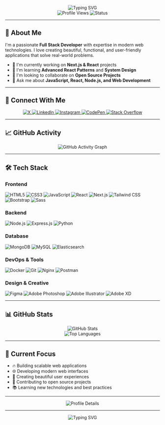 <div align="center">
  <img src="https://readme-typing-svg.vercel.app?font=Fira+Code&weight=500&size=28&pause=1000&color=6366F1&center=true&vCenter=true&width=435&lines=Hi+%F0%9F%91%8B%2C+I'm+MB-KING;Full+Stack+Developer;Web+Enthusiast;Creative+Problem+Solver" alt="Typing SVG" />
</div>

<div align="center">
  <img src="https://komarev.com/ghpvc/?username=mb-king&label=Profile%20Views&color=6366F1&style=for-the-badge" alt="Profile Views" />
  <img src="https://img.shields.io/badge/Status-Available%20for%20Work-22C55E?style=for-the-badge&logo=github" alt="Status" />
</div>

---

## 🚀 About Me

I'm a passionate **Full Stack Developer** with expertise in modern web technologies. I love creating beautiful, functional, and user-friendly applications that solve real-world problems.

- 🔭 I'm currently working on **Next.js & React** projects
- 🌱 I'm learning **Advanced React Patterns** and **System Design**
- 👯 I'm looking to collaborate on **Open Source Projects**
- 💬 Ask me about **JavaScript, React, Node.js, and Web Development**

---

## 🤝 Connect With Me

<div align="center">
  <a href="https://twitter.com/x_mb_king_x" target="_blank">
    <img src="https://img.shields.io/badge/X-000000?style=for-the-badge&logo=x&logoColor=white" alt="X" />
  </a>
  <a href="https://linkedin.com/in/mohammad-bagheri-0b537b205" target="_blank">
    <img src="https://img.shields.io/badge/LinkedIn-0077B5?style=for-the-badge&logo=linkedin-in&logoColor=white" alt="LinkedIn" />
  </a>
  <a href="https://instagram.com/x_mb_king_x" target="_blank">
    <img src="https://img.shields.io/badge/Instagram-E4405F?style=for-the-badge&logo=instagram&logoColor=white" alt="Instagram" />
  </a>
  <a href="https://codepen.io/mb-king" target="_blank">
    <img src="https://img.shields.io/badge/CodePen-000000?style=for-the-badge&logo=codepen&logoColor=white" alt="CodePen" />
  </a>
  <a href="https://stackoverflow.com/users/16963205/mb-king" target="_blank">
    <img src="https://img.shields.io/badge/Stack_Overflow-FE7A16?style=for-the-badge&logo=stack-overflow&logoColor=white" alt="Stack Overflow" />
  </a>
</div>

---

## 📈 GitHub Activity

<div align="center">
  <img src="https://github-readme-activity-graph.vercel.app/graph?username=mb-king&theme=radical&hide_border=true&area=true" alt="GitHub Activity Graph" />
</div>

---

## 🛠️ Tech Stack

### Frontend
![HTML5](https://img.shields.io/badge/HTML5-E34F26?style=for-the-badge&logo=html5&logoColor=white)
![CSS3](https://img.shields.io/badge/CSS3-1572B6?style=for-the-badge&logo=css3&logoColor=white)
![JavaScript](https://img.shields.io/badge/JavaScript-F7DF1E?style=for-the-badge&logo=javascript&logoColor=black)
![React](https://img.shields.io/badge/React-20232A?style=for-the-badge&logo=react&logoColor=61DAFB)
![Next.js](https://img.shields.io/badge/Next.js-000000?style=for-the-badge&logo=next.js&logoColor=white)
![Tailwind CSS](https://img.shields.io/badge/Tailwind_CSS-38B2AC?style=for-the-badge&logo=tailwind-css&logoColor=white)
![Bootstrap](https://img.shields.io/badge/Bootstrap-563D7C?style=for-the-badge&logo=bootstrap&logoColor=white)
![Sass](https://img.shields.io/badge/Sass-CC6699?style=for-the-badge&logo=sass&logoColor=white)

### Backend
![Node.js](https://img.shields.io/badge/Node.js-43853D?style=for-the-badge&logo=node.js&logoColor=white)
![Express.js](https://img.shields.io/badge/Express.js-404D59?style=for-the-badge&logo=express&logoColor=white)
![Python](https://img.shields.io/badge/Python-3776AB?style=for-the-badge&logo=python&logoColor=white)

### Database
![MongoDB](https://img.shields.io/badge/MongoDB-4EA94B?style=for-the-badge&logo=mongodb&logoColor=white)
![MySQL](https://img.shields.io/badge/MySQL-4479A1?style=for-the-badge&logo=mysql&logoColor=white)
![Elasticsearch](https://img.shields.io/badge/Elasticsearch-005571?style=for-the-badge&logo=elasticsearch&logoColor=white)

### DevOps & Tools
![Docker](https://img.shields.io/badge/Docker-2496ED?style=for-the-badge&logo=docker&logoColor=white)
![Git](https://img.shields.io/badge/Git-F05032?style=for-the-badge&logo=git&logoColor=white)
![Nginx](https://img.shields.io/badge/Nginx-009639?style=for-the-badge&logo=nginx&logoColor=white)
![Postman](https://img.shields.io/badge/Postman-FF6C37?style=for-the-badge&logo=postman&logoColor=white)

### Design & Creative
![Figma](https://img.shields.io/badge/Figma-F24E1E?style=for-the-badge&logo=figma&logoColor=white)
![Adobe Photoshop](https://img.shields.io/badge/Adobe_Photoshop-31A8FF?style=for-the-badge&logo=adobe-photoshop&logoColor=white)
![Adobe Illustrator](https://img.shields.io/badge/Adobe_Illustrator-FF9A00?style=for-the-badge&logo=adobe-illustrator&logoColor=white)
![Adobe XD](https://img.shields.io/badge/Adobe_XD-FF61F6?style=for-the-badge&logo=adobe-xd&logoColor=white)

---

## 📊 GitHub Stats

<div align="center">
  <img src="https://github-readme-stats.vercel.app/api?username=mb-king&show_icons=true&theme=radical&hide_border=true&bg_color=0D1117&title_color=6366F1&text_color=FFFFFF&icon_color=6366F1" alt="GitHub Stats" />
</div>

<div align="center">
  <img src="https://github-readme-stats.vercel.app/api/top-langs/?username=mb-king&layout=compact&theme=radical&hide_border=true&bg_color=0D1117&title_color=6366F1&text_color=FFFFFF&langs_count=8" alt="Top Languages" />
</div>

---

## 🎯 Current Focus

- 🔥 Building scalable web applications
- 🌐 Developing modern web interfaces
- 🎨 Creating beautiful user experiences
- 🚀 Contributing to open source projects
- 📚 Learning new technologies and best practices

---

<div align="center">
  <img src="https://github-profile-summary-cards.vercel.app/api/cards/profile-details?username=mb-king&theme=radical" alt="Profile Details" />
</div>

---

<div align="center">
  <img src="https://readme-typing-svg.vercel.app?font=Fira+Code&weight=500&size=18&pause=1000&color=6366F1&center=true&vCenter=true&width=435&lines=Thanks+for+visiting+my+profile!;Let's+connect+and+build+something+amazing+together+%F0%9F%9A%80" alt="Typing SVG" />
</div>
